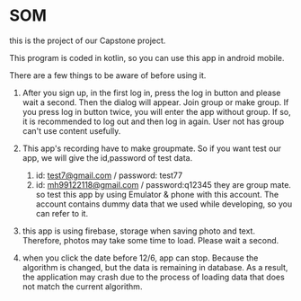 # SOM

this is the project of our Capstone project.

This program is coded in kotlin, so you can use this app in android mobile.

There are a few things to be aware of before using it.

1. After you sign up, in the first log in, press the log in button and please wait a second.
   Then the dialog will appear. Join group or make group. If you press log in button twice, you will enter the app without group.
   If so, it is recommended to log out and then log in again. User not has group can't use content usefully.
   
2. This app's recording have to make groupmate. So if you want test our app, we will give the id,password of test data.
   1) id: test7@gmail.com / password: test77
   2) id: mh99122118@gmail.com / password:q12345
   they are group mate. so test this app by using Emulator & phone with this account.
   The account contains dummy data that we used while developing, so you can refer to it.
   
3. this app is using firebase, storage when saving photo and text.
   Therefore, photos may take some time to load. Please wait a second.
   
4. when you click the date before 12/6, app can stop. Because the algorithm is changed, but the data is remaining in database.
   As a result, the application may crash due to the process of loading data that does not match the current algorithm.
